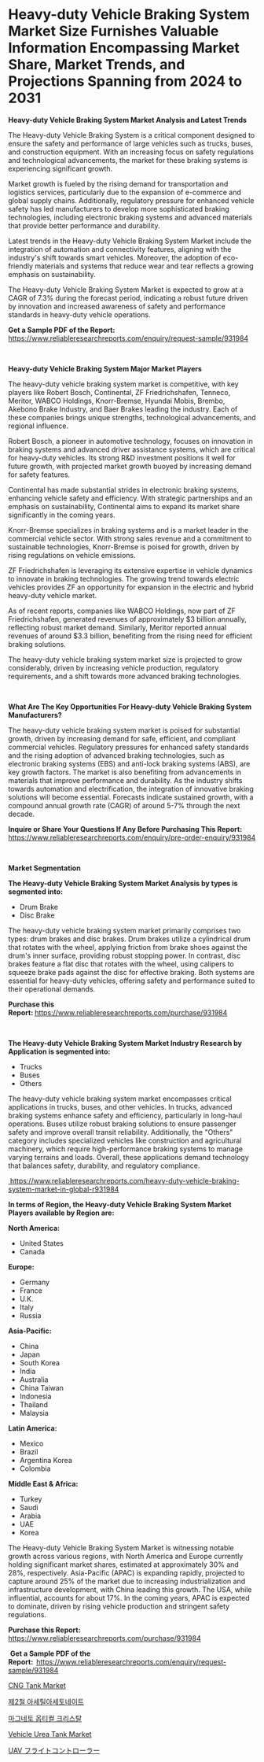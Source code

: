 <p><h1>Heavy-duty Vehicle Braking System Market Size Furnishes Valuable Information Encompassing Market Share, Market Trends, and Projections Spanning from 2024 to 2031</h1></p><p><strong>Heavy-duty Vehicle Braking System Market Analysis and Latest Trends</strong></p>
<p><p>The Heavy-duty Vehicle Braking System is a critical component designed to ensure the safety and performance of large vehicles such as trucks, buses, and construction equipment. With an increasing focus on safety regulations and technological advancements, the market for these braking systems is experiencing significant growth. </p><p>Market growth is fueled by the rising demand for transportation and logistics services, particularly due to the expansion of e-commerce and global supply chains. Additionally, regulatory pressure for enhanced vehicle safety has led manufacturers to develop more sophisticated braking technologies, including electronic braking systems and advanced materials that provide better performance and durability.</p><p>Latest trends in the Heavy-duty Vehicle Braking System Market include the integration of automation and connectivity features, aligning with the industry's shift towards smart vehicles. Moreover, the adoption of eco-friendly materials and systems that reduce wear and tear reflects a growing emphasis on sustainability. </p><p>The Heavy-duty Vehicle Braking System Market is expected to grow at a CAGR of 7.3% during the forecast period, indicating a robust future driven by innovation and increased awareness of safety and performance standards in heavy-duty vehicle operations.</p></p>
<p><strong>Get a Sample PDF of the Report:&nbsp;</strong> <a href="https://www.reliableresearchreports.com/enquiry/request-sample/931984">https://www.reliableresearchreports.com/enquiry/request-sample/931984</a></p>
<p>&nbsp;</p>
<p><strong>Heavy-duty Vehicle Braking System Major Market Players</strong></p>
<p><p>The heavy-duty vehicle braking system market is competitive, with key players like Robert Bosch, Continental, ZF Friedrichshafen, Tenneco, Meritor, WABCO Holdings, Knorr-Bremse, Hyundai Mobis, Brembo, Akebono Brake Industry, and Baer Brakes leading the industry. Each of these companies brings unique strengths, technological advancements, and regional influence.</p><p>Robert Bosch, a pioneer in automotive technology, focuses on innovation in braking systems and advanced driver assistance systems, which are critical for heavy-duty vehicles. Its strong R&D investment positions it well for future growth, with projected market growth buoyed by increasing demand for safety features.</p><p>Continental has made substantial strides in electronic braking systems, enhancing vehicle safety and efficiency. With strategic partnerships and an emphasis on sustainability, Continental aims to expand its market share significantly in the coming years.</p><p>Knorr-Bremse specializes in braking systems and is a market leader in the commercial vehicle sector. With strong sales revenue and a commitment to sustainable technologies, Knorr-Bremse is poised for growth, driven by rising regulations on vehicle emissions.</p><p>ZF Friedrichshafen is leveraging its extensive expertise in vehicle dynamics to innovate in braking technologies. The growing trend towards electric vehicles provides ZF an opportunity for expansion in the electric and hybrid heavy-duty vehicle market.</p><p>As of recent reports, companies like WABCO Holdings, now part of ZF Friedrichshafen, generated revenues of approximately $3 billion annually, reflecting robust market demand. Similarly, Meritor reported annual revenues of around $3.3 billion, benefiting from the rising need for efficient braking solutions.</p><p>The heavy-duty vehicle braking system market size is projected to grow considerably, driven by increasing vehicle production, regulatory requirements, and a shift towards more advanced braking technologies.</p></p>
<p>&nbsp;</p>
<p><strong>What Are The Key Opportunities For Heavy-duty Vehicle Braking System Manufacturers?</strong></p>
<p><p>The heavy-duty vehicle braking system market is poised for substantial growth, driven by increasing demand for safe, efficient, and compliant commercial vehicles. Regulatory pressures for enhanced safety standards and the rising adoption of advanced braking technologies, such as electronic braking systems (EBS) and anti-lock braking systems (ABS), are key growth factors. The market is also benefiting from advancements in materials that improve performance and durability. As the industry shifts towards automation and electrification, the integration of innovative braking solutions will become essential. Forecasts indicate sustained growth, with a compound annual growth rate (CAGR) of around 5-7% through the next decade.</p></p>
<p><strong>Inquire or Share Your Questions If Any Before Purchasing This Report:</strong> <a href="https://www.reliableresearchreports.com/enquiry/pre-order-enquiry/931984">https://www.reliableresearchreports.com/enquiry/pre-order-enquiry/931984</a></p>
<p>&nbsp;</p>
<p><strong>Market Segmentation</strong></p>
<p><strong>The Heavy-duty Vehicle Braking System Market Analysis by types is segmented into:</strong></p>
<p><ul><li>Drum Brake</li><li>Disc Brake</li></ul></p>
<p><p>The heavy-duty vehicle braking system market primarily comprises two types: drum brakes and disc brakes. Drum brakes utilize a cylindrical drum that rotates with the wheel, applying friction from brake shoes against the drum's inner surface, providing robust stopping power. In contrast, disc brakes feature a flat disc that rotates with the wheel, using calipers to squeeze brake pads against the disc for effective braking. Both systems are essential for heavy-duty vehicles, offering safety and performance suited to their operational demands.</p></p>
<p><strong>Purchase this Report:&nbsp;</strong><a href="https://www.reliableresearchreports.com/purchase/931984">https://www.reliableresearchreports.com/purchase/931984</a></p>
<p>&nbsp;</p>
<p><strong>The Heavy-duty Vehicle Braking System Market Industry Research by Application is segmented into:</strong></p>
<p><ul><li>Trucks</li><li>Buses</li><li>Others</li></ul></p>
<p><p>The heavy-duty vehicle braking system market encompasses critical applications in trucks, buses, and other vehicles. In trucks, advanced braking systems enhance safety and efficiency, particularly in long-haul operations. Buses utilize robust braking solutions to ensure passenger safety and improve overall transit reliability. Additionally, the "Others" category includes specialized vehicles like construction and agricultural machinery, which require high-performance braking systems to manage varying terrains and loads. Overall, these applications demand technology that balances safety, durability, and regulatory compliance.</p></p>
<p><a href="https://www.reliableresearchreports.com/heavy-duty-vehicle-braking-system-market-in-global-r931984">&nbsp;https://www.reliableresearchreports.com/heavy-duty-vehicle-braking-system-market-in-global-r931984</a></p>
<p><strong>In terms of Region, the Heavy-duty Vehicle Braking System Market Players available by Region are:</strong></p>
<p>
    <p> <strong> North America: </strong>
        <ul>
            <li>United States</li>
            <li>Canada</li>
        </ul>
        </p> 
    <p> <strong> Europe: </strong>
        <ul>
            <li>Germany</li>
            <li>France</li>
            <li>U.K.</li>
            <li>Italy</li>
            <li>Russia</li>
        </ul>
        </p> 
    <p> <strong> Asia-Pacific: </strong>
        <ul>
            <li>China</li>
            <li>Japan</li>
            <li>South Korea</li>
            <li>India</li>
            <li>Australia</li>
            <li>China Taiwan</li>
            <li>Indonesia</li>
            <li>Thailand</li>
            <li>Malaysia</li>
        </ul>
        </p> 
    <p> <strong> Latin America: </strong>
        <ul>
            <li>Mexico</li>
            <li>Brazil</li>
            <li>Argentina Korea</li>
            <li>Colombia</li>
        </ul>
        </p> 
    <p> <strong> Middle East & Africa: </strong>
        <ul>
            <li>Turkey</li>
            <li>Saudi</li>
            <li>Arabia</li>
            <li>UAE</li>
            <li>Korea</li>
        </ul>
    </p>
    </p>
<p><p>The Heavy-duty Vehicle Braking System Market is witnessing notable growth across various regions, with North America and Europe currently holding significant market shares, estimated at approximately 30% and 28%, respectively. Asia-Pacific (APAC) is expanding rapidly, projected to capture around 25% of the market due to increasing industrialization and infrastructure development, with China leading this growth. The USA, while influential, accounts for about 17%. In the coming years, APAC is expected to dominate, driven by rising vehicle production and stringent safety regulations.</p></p>
<p><strong>Purchase this Report: </strong><a href="https://www.reliableresearchreports.com/purchase/931984">https://www.reliableresearchreports.com/purchase/931984</a></p>
<p>&nbsp;<strong>Get a Sample PDF of the Report:&nbsp;&nbsp;</strong><a href="https://www.reliableresearchreports.com/enquiry/request-sample/931984">https://www.reliableresearchreports.com/enquiry/request-sample/931984</a></p>
<p><strong></strong></p>
<p><p><a href="https://medium.com/@danieewman5656/what-is-cng-tank-market-84a632a92b3c">CNG Tank Market</a></p><p><a href="https://medium.com/@fernandotryo5lson96765/ferric-acetylacetonate-market-%EC%9D%98-%EA%B8%80%EB%A1%9C%EB%B2%8C-%EC%8B%9C%EC%9E%A5-%EA%B0%9C%EC%9A%94%EB%8A%94-%EC%A0%84-%EC%84%B8%EA%B3%84-%EB%B0%8F-%EC%A3%BC%EC%9A%94-%EC%8B%9C%EC%9E%A5%EC%9D%98-%EC%82%B0%EC%97%85%EC%97%90-%EC%98%81%ED%96%A5%EC%9D%84-%EB%AF%B8%EC%B9%98%EB%8A%94-%EC%A3%BC%EC%9A%94-%ED%8A%B8%EB%A0%8C%EB%93%9C%EC%97%90-%EB%8C%80%ED%95%9C-%EB%8F%85%ED%8A%B9%ED%95%9C-%EA%B4%80%EC%A0%90%EC%9D%84-%EC%A0%9C%EA%B3%B5%ED%95%A9%EB%8B%88%EB%8B%A4-0aa27033aaa6">제2철 아세틸아세토네이트</a></p><p><a href="https://medium.com/@fernandotryo5lson96765/%EC%84%B8%EA%B3%84-magneto-optical-crystals-market-%EC%9D%80-2024%EC%97%90%EC%84%9C-2031%EB%A1%9C-%EC%97%B0%ED%8F%89%EA%B7%A0-%EC%A6%9D%EA%B0%80%EC%9C%A8%EC%9D%84-%EB%B3%B4%EC%9D%BC-%EA%B2%83%EC%9C%BC%EB%A1%9C-%EC%98%88%EC%83%81%EB%90%A9%EB%8B%88%EB%8B%A4-fc45433cc4ab">마그네토 옵티컬 크리스탈</a></p><p><a href="https://github.com/JubayerMia832/Market-Research-Report-List-1/blob/main/vehicle-urea-tank-market.md">Vehicle Urea Tank Market</a></p><p><a href="https://medium.com/@abigayleh7fr/uav-flight-controllers-market-%E3%81%AF-%E3%82%B3%E3%82%B9%E3%83%88%E7%AE%A1%E7%90%86%E3%81%A8%E5%8A%B9%E7%8E%87%E5%90%91%E4%B8%8A%E3%82%92%E5%84%AA%E5%85%88%E3%81%97%E3%81%BE%E3%81%99-%E3%81%95%E3%82%89%E3%81%AB-%E5%A0%B1%E5%91%8A%E6%9B%B8%E3%81%AF%E5%B8%82%E5%A0%B4%E3%81%AE%E9%9C%80%E8%A6%81%E9%9D%A2%E3%81%A8%E4%BE%9B%E7%B5%A6%E9%9D%A2%E3%81%AE%E4%B8%A1%E6%96%B9%E3%82%92%E3%82%AB%E3%83%90%E3%83%BC%E3%81%97%E3%81%A6%E3%81%84%E3%81%BE%E3%81%99-uav-flight-0caa1717c571">UAV フライトコントローラー</a></p></p>